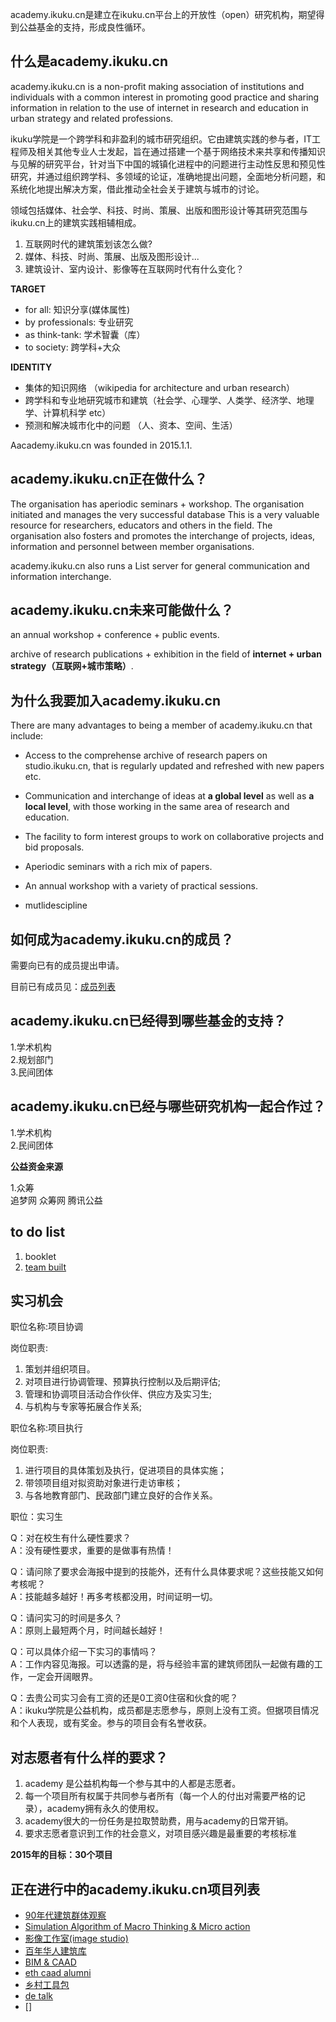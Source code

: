 academy.ikuku.cn是建立在ikuku.cn平台上的开放性（open）研究机构，期望得到公益基金的支持，形成良性循环。

**什么是academy.ikuku.cn**
--------


academy.ikuku.cn is a non-profit making association of institutions and individuals with a common interest in promoting good practice and sharing information in relation to the use of internet in research and education in urban strategy and related professions. 

ikuku学院是一个跨学科和非盈利的城市研究组织。它由建筑实践的参与者，IT工程师及相关其他专业人士发起，旨在通过搭建一个基于网络技术来共享和传播知识与见解的研究平台，针对当下中国的城镇化进程中的问题进行主动性反思和预见性研究，并通过组织跨学科、多领域的论证，准确地提出问题，全面地分析问题，和系统化地提出解决方案，借此推动全社会关于建筑与城市的讨论。

领域包括媒体、社会学、科技、时尚、策展、出版和图形设计等其研究范围与ikuku.cn上的建筑实践相辅相成。

1. 互联网时代的建筑策划该怎么做?  
2. 媒体、科技、时尚、策展、出版及图形设计...  
3. 建筑设计、室内设计、影像等在互联网时代有什么变化？    


**TARGET**
* for all: 知识分享(媒体属性)
* by professionals: 专业研究
* as think-tank: 学术智囊（库）
* to society: 跨学科+大众

**IDENTITY**
* 集体的知识网络 （wikipedia for architecture and urban research）
* 跨学科和专业地研究城市和建筑（社会学、心理学、人类学、经济学、地理学、计算机科学 etc）
* 预测和解决城市化中的问题  （人、资本、空间、生活）

Aacademy.ikuku.cn was founded in 2015.1.1.



**academy.ikuku.cn正在做什么？**
--------


The organisation has aperiodic seminars + workshop.  The organisation initiated and manages the very successful database  This is a very valuable resource for researchers, educators and others in the field. The organisation also fosters and promotes the interchange of projects, ideas, information and personnel between member organisations.

academy.ikuku.cn also runs a List server for general communication and information interchange.




**academy.ikuku.cn未来可能做什么？**
--------

an annual workshop + conference + public events.

archive of research publications + exhibition in the field of **internet + urban strategy（互联网+城市策略）**.



**为什么我要加入academy.ikuku.cn**
--------

There are many advantages to being a member of academy.ikuku.cn that include:

* Access to the comprehense archive of research papers on studio.ikuku.cn, that is regularly updated and refreshed with new papers etc.  

* Communication and interchange of ideas at **a global level** as well as **a local level**, with those working in the same area of research and education.  

* The facility to form interest groups to work on collaborative projects and bid proposals.  

* Aperiodic seminars with a rich mix of papers.  

* An annual workshop with a variety of practical sessions.  

* mutlidescipline



**如何成为academy.ikuku.cn的成员？** 
----- 

需要向已有的成员提出申请。

目前已有成员见：[成员列表](team.md)


**academy.ikuku.cn已经得到哪些基金的支持？**  
-----
1.学术机构  
2.规划部门  
3.民间团体  


**academy.ikuku.cn已经与哪些研究机构一起合作过？**  
-----
1.学术机构   
2.民间团体 


**公益资金来源**

1.众筹  
追梦网  众筹网  腾讯公益   

**to do list**
--------
1. booklet
2. [team built](team.md)


**实习机会**
-------


职位名称:项目协调   

岗位职责:  
1.  策划并组织项目。   
2.  对项目进行协调管理、预算执行控制以及后期评估;   
3.  管理和协调项目活动合作伙伴、供应方及实习生;   
4.  与机构与专家等拓展合作关系;   


职位名称:项目执行    

岗位职责:  
1.  进行项目的具体策划及执行，促进项目的具体实施；  
2.  带领项目组对拟资助对象进行走访审核；  
3.  与各地教育部门、民政部门建立良好的合作关系。  

职位：实习生

Q：对在校生有什么硬性要求？  
A：没有硬性要求，重要的是做事有热情！  

Q：请问除了要求会海报中提到的技能外，还有什么具体要求呢？这些技能又如何考核呢？  
A：技能越多越好！再多考核都没用，时间证明一切。  

Q：请问实习的时间是多久？  
A：原则上最短两个月，时间越长越好！  

Q：可以具体介绍一下实习的事情吗？  
A：工作内容见海报。可以透露的是，将与经验丰富的建筑师团队一起做有趣的工作，一定会开阔眼界。  

Q：去贵公司实习会有工资的还是0工资0住宿和伙食的呢？   
A：ikuku学院是公益机构，成员都是志愿参与，原则上没有工资。但据项目情况和个人表现，或有奖金。参与的项目会有名誉收获。  


**对志愿者有什么样的要求？**
--------

1.  academy 是公益机构每一个参与其中的人都是志愿者。
2.  每一个项目所有权属于共同参与者所有（每一个人的付出对需要严格的记录），academy拥有永久的使用权。
3.  academy很大的一份任务是拉取赞助费，用与academy的日常开销。
4.  要求志愿者意识到工作的社会意义，对项目感兴趣是最重要的考核标准



**2015年的目标：30个项目**   
 

**正在进行中的academy.ikuku.cn项目列表**
-----  


* [90年代建筑群体观察](cases/90s.md)
* [Simulation Algorithm of Macro Thinking & Micro action](https://github.com/caadxyz/Macro-Thinking-Micro-action)
* [影像工作室(image studio)](cases/imagestudio.md)
* [百年华人建筑库](cases/100.md)
* [BIM & CAAD](https://github.com/caadxyz/bim)
* [eth caad alumni](cases/ethcaad.md)
* [乡村工具包](cases/vallage.md)
* [de talk](cases/detalk.md)
* []










 